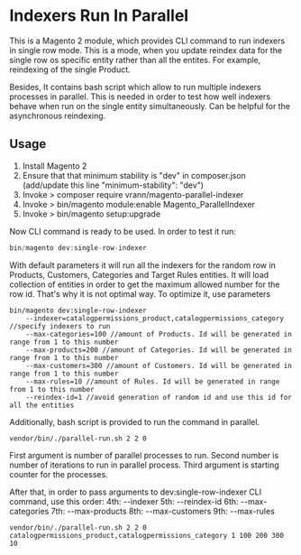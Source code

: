 # Indexers Run In Parallel

This is a Magento 2 module, which provides CLI command to run indexers in single row mode. This is a mode,
when you update reindex data for the single row os specific entity rather than all the entites. 
For example, reindexing of the single Product.

Besides, It contains bash script which allow to run multiple indexers processes in parallel. This is needed in order
to test how well indexers behave when run on the single entity simultaneously. Can be helpful for the asynchronous reindexing.

## Usage

1. Install Magento 2
2. Ensure that that minimum stability is "dev" in composer.json (add/update this line "minimum-stability": "dev")
3. Invoke > composer require vrann/magento-parallel-indexer
4. Invoke > bin/magento module:enable Magento_ParallelIndexer
5. Invoke > bin/magento setup:upgrade

Now CLI command is ready to be used. In order to test it run:
```php
bin/magento dev:single-row-indexer
```

With default parameters it will run all the indexers for the random row in Products, Customers, Categories and 
Target Rules entities. It will load collection of entities in order to get the maximum allowed number for the row id.
That's why it is not optimal way. To optimize it, use parameters

```
bin/magento dev:single-row-indexer
    --indexer=catalogpermissions_product,catalogpermissions_category  //specify indexers to run
    --max-categories=100 //amount of Products. Id will be generated in range from 1 to this number
    --max-products=200 //amount of Categories. Id will be generated in range from 1 to this number
    --max-customers=300 //amount of Customers. Id will be generated in range from 1 to this number
    --max-rules=10 //amount of Rules. Id will be generated in range from 1 to this number
    --reindex-id=1 //avoid generation of random id and use this id for all the entities
```

Additionally, bash script is provided to run the command in parallel.

```
vendor/bin/./parallel-run.sh 2 2 0
```
First argument is number of parallel processes to run. Second number is number of iterations to run in parallel process.
Third argument is starting counter for the processes.

After that, in order to pass arguments to dev:single-row-indexer CLI command, use this order:
4th: --indexer
5th: --reindex-id
6th: --max-categories
7th: --max-products
8th: --max-customers
9th: --max-rules

```
vendor/bin/./parallel-run.sh 2 2 0 catalogpermissions_product,catalogpermissions_category 1 100 200 300 10
```